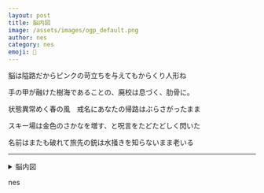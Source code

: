 ```yaml
---
layout: post
title: 脳内図
image: /assets/images/ogp_default.png
author: nes
category: nes
emoji: 🌇
---
```


<div class="tanka-area"><div class="tanka">
<p>脳は隘路だからピンクの苛立ちを与えてもからくり人形ね</p>
<p>手の甲が融けた樹海であることの、廃校は息づく、肋骨に。</p>
<p>状態異常めく春の風　戒名にあなたの帰路はぶらさがったまま</p>
<p>スキー場は金色のさかなを増す、と呪言をたどたどしく閃いた</p>
<p>名前はまたも破れて旅先の銃は水掻きを知らないまま老いる</p></div></div>

---

<details><summary>脳内図</summary>
脳は隘路だからピンクの苛立ちを与えてもからくり人形ね<br />
手の甲が融けた樹海であることの、廃校は息づく、肋骨に。<br />
状態異常めく春の風　戒名にあなたの帰路はぶらさがったまま<br />
スキー場は金色のさかなを増す、と呪言をたどたどしく閃いた<br />
名前はまたも破れて旅先の銃は水掻きを知らないまま老いる<br />
</details>

nes
